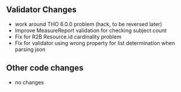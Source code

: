 ## Validator Changes

* work around THO 6.0.0 problem (hack, to be reversed later)
* Improve MeasureReport validation for checking subject count
* Fix for R2B Resource.id cardinality problem
* Fix for validator using wrong property for list determination when parsing json

## Other code changes

* no changes


